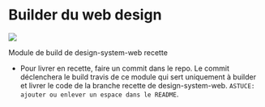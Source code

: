 # Builder du web design
 
<a href="https://travis-ci.org/departement-loire-atlantique/design-system-web-builder">
<img src="https://travis-ci.org/departement-loire-atlantique/design-system-web-builder.svg?branch=main" />
</a>

Module de build de design-system-web recette

- Pour livrer en recette, faire un commit dans le repo. Le commit déclenchera le build travis de ce module qui sert uniquement à builder et livrer le code de la branche recette de design-system-web. `ASTUCE: ajouter ou enlever un espace dans le README`.
